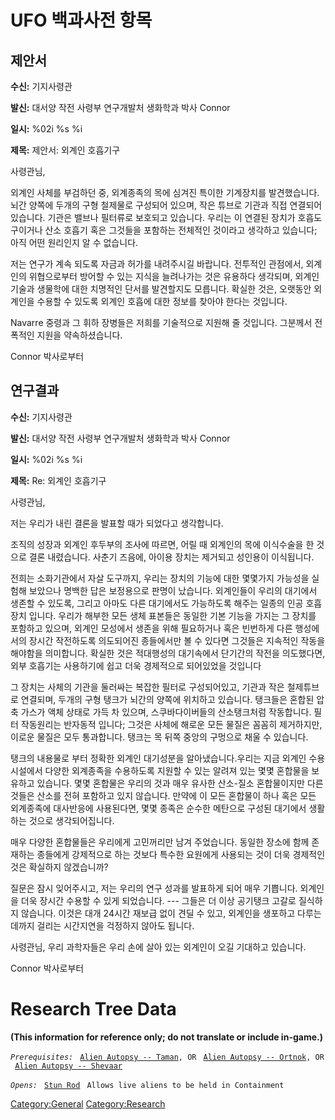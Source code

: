 # UFO 백과사전 항목

## 제안서

**수신:** 기지사령관

**발신:** 대서양 작전 사령부 연구개발처 생화학과 박사 Connor

**일시:** %02i %s %i

**제목:** 제안서: 외계인 호흡기구

사령관님,

외계인 사체를 부검하던 중, 외계종족의 목에 심겨진 특이한 기계장치를
발견했습니다. 뇌간 양쪽에 두개의 구형 철제물로 구성되어 있으며, 작은
튜브로 기관과 직접 연결되어 있습니다. 기관은 밸브나 필터류로 보호되고
있습니다. 우리는 이 연결된 장치가 호흡도구이거나 산소 호흡기 혹은
그것들을 포함하는 전체적인 것이라고 생각하고 있습니다; 아직 어떤
원리인지 알 수 없습니다.

저는 연구가 계속 되도록 자금과 허가를 내려주시길 바랍니다. 전투적인
관점에서, 외계인의 위협으로부터 방어할 수 있는 지식을 늘려나가는 것은
유용하다 생각되며, 외계인 기술과 생물학에 대한 치명적인 단서를
발견할지도 모릅니다. 확실한 것은, 오랫동안 외계인을 수용할 수 있도록
외계인 호흡에 대한 정보를 찾아야 한다는 것입니다.

Navarre 중령과 그 휘하 장병들은 저희를 기술적으로 지원해 줄 것입니다.
그분께서 전폭적인 지원을 약속하셨습니다.

Connor 박사로부터

## 연구결과

**수신:** 기지사령관

**발신:** 대서양 작전 사령부 연구개발처 생화학과 박사 Connor

**일시:** %02i %s %i

**제목:** Re: 외계인 호흡기구

사령관님,

저는 우리가 내린 결론을 발표할 때가 되었다고 생각합니다.

조직의 성장과 외계인 후두부의 조사에 따르면, 어릴 때 외계인의 목에
이식수술을 한 것으로 결론 내렸습니다. 사춘기 즈음에, 아이용 장치는
제거되고 성인용이 이식됩니다.

전희는 소화기관에서 자살 도구까지, 우리는 장치의 기능에 대한 몇몇가지
가능성을 실험해 보았으나 명백한 답은 보정용으로 판명이 났습니다.
외계인들이 우리의 대기에서 생존할 수 있도록, 그리고 아마도 다른
대기에서도 가능하도록 해주는 일종의 인공 호흡 장치 입니다. 우리가 해부한
모든 생체 표본들은 동일한 기본 기능을 가지는 그 장치를 포함하고 있으며,
외계인 모성에서 생존을 위해 필요하거나 혹은 빈번하게 다른 행성에서의
장시간 작전하도록 의도되어진 종들에서만 볼 수 있다면 그것들은 지속적인
작동을 해야함을 의미합니다. 확실한 것은 적대행성의 대기속에서 단기간의
작전을 의도했다면, 외부 호흡기는 사용하기에 쉽고 더욱 경제적으로
되어있었을 것입니다

그 장치는 사체의 기관을 둘러싸는 복잡한 필터로 구성되어있고, 기관과 작은
철제튜브로 연결되며, 두개의 구형 탱크가 뇌간의 양쪽에 위치하고 있습니다.
탱크들은 혼합된 압축 가스가 액체 상태로 가득 차 있으며, 스쿠바다이버들의
산소탱크처럼 작동합니다. 필터 작동원리는 반자동적 입니다; 그것은 사체에
해로운 모든 물질은 꼼꼼히 제거하지만, 이로운 물질은 모두 통과합니다.
탱크는 목 뒤쪽 중앙의 구멍으로 채울 수 있습니다.

탱크의 내용물로 부터 정확한 외계인 대기성분을 알아냈습니다.우리는 지금
외계인 수용시설에서 다양한 외계종족을 수용하도록 지원할 수 있는 알려져
있는 몇몇 혼합물을 보유하고 있습니다. 몇몇 혼합물은 우리의 것과 매우
유사한 산소-질소 혼합물이지만 다른 것들은 산소를 전혀 포함하고 있지
않습니다. 만약에 이 모든 혼합물이 하나 혹은 모든 외계종족에 대사반응에
사용된다면, 몇몇 종족은 순수한 메탄으로 구성된 대기에서 생활하는 것으로
생각되어집니다.

매우 다양한 혼합물들은 우리에게 고민꺼리만 남겨 주었습니다. 동일한
장소에 함께 존재하는 종들에게 강제적으로 하는 것보다 특수한 요원에게
사용되는 것이 더욱 경제적인 것은 확실하지 않겠습니까?

질문은 잠시 잊어주시고, 저는 우리의 연구 성과를 발표하게 되어 매우
기쁩니다. 외계인을 더욱 장시간 수용할 수 있게 되었습니다. --- 그들은 더
이상 공기탱크 고갈로 질식하지 않습니다. 이것은 대개 24시간 재보급 없이
견딜 수 있고, 외계인을 생포하고 다루는데까지 걸리는 시간지연을 걱정하지
않아도 됩니다.

사령관님, 우리 과학자들은 우리 손에 살아 있는 외계인이 오길 기대하고
있습니다.

Connor 박사로부터

# Research Tree Data

**(This information for reference only; do not translate or include
in-game.)**

*`Prerequisites:`*
` `[`Alien Autopsy -- Taman`](Aliens/Taman "wikilink")`, OR`
` `[`Alien Autopsy -- Ortnok`](Aliens/Ortnok "wikilink")`, OR`
` `[`Alien Autopsy -- Shevaar`](Aliens/Shevaar "wikilink")

*`Opens:`*
` `[`Stun Rod`](Equipment/Secondary_Weapons/Stun_Rod "wikilink")
` Allows live aliens to be held in Containment`

[Category:General](Category:General "wikilink")
[Category:Research](Category:Research "wikilink")